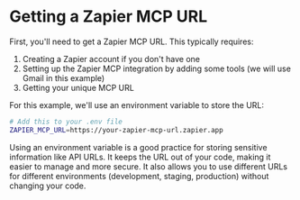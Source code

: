 # Getting a Zapier MCP URL

First, you'll need to get a Zapier MCP URL. This typically requires:

1. Creating a Zapier account if you don't have one
2. Setting up the Zapier MCP integration by adding some tools (we will use Gmail in this example)
3. Getting your unique MCP URL

For this example, we'll use an environment variable to store the URL:

```bash
# Add this to your .env file
ZAPIER_MCP_URL=https://your-zapier-mcp-url.zapier.app
```

Using an environment variable is a good practice for storing sensitive information like API URLs. It keeps the URL out of your code, making it easier to manage and more secure. It also allows you to use different URLs for different environments (development, staging, production) without changing your code.
